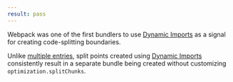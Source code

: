 ```yaml
---
result: pass
---
```


Webpack was one of the first bundlers to use [Dynamic Imports] as a signal for creating code-splitting boundaries.

Unlike [multiple entries](/code-splitting/multi-entry), split points created using [Dynamic Imports] consistently result in a separate bundle being created without customizing `optimization.splitChunks`.

[dynamic imports]: https://developer.mozilla.org/en-US/docs/Web/JavaScript/Reference/Statements/import#Dynamic_Imports
